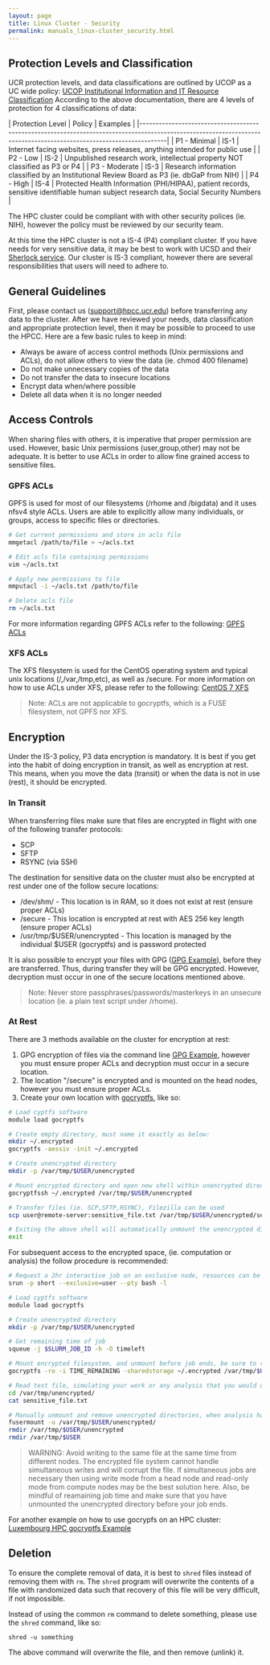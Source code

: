```yaml
---
layout: page
title: Linux Cluster - Security
permalink: manuals_linux-cluster_security.html
---
```


## Protection Levels and Classification
UCR protection levels, and data classifications are outlined by UCOP as a UC wide policy: [UCOP Institutional Information and IT Resource Classification](https://security.ucop.edu/policies/institutional-information-and-it-resource-classification.html)
According to the above documentation, there are 4 levels of protection for 4 classifications of data:

| Protection Level | Policy | Examples                                                                                                                               |
|--------------------------------------------------------------------------------------------------------------------------------------------------------------------|
| P1 - Minimal     | IS-1   | Internet facing websites, press releases, anything intended for public use                                                             |
| P2 - Low         | IS-2   | Unpublished research work, intellectual property NOT classified as P3 or P4                                                            |
| P3 - Moderate    | IS-3   | Research information classified by an Institutional Review Board as P3 (ie. dbGaP from NIH)                                            |
| P4 - High        | IS-4   | Protected Health Information (PHI/HIPAA), patient records, sensitive identifiable human subject research data, Social Security Numbers |

The HPC cluster could be compliant with with other security polices (ie. NIH), however the policy must be reviewed by our security team.

At this time the HPC cluster is not a IS-4 (P4) compliant cluster. If you have needs for very sensitive data, it may be best to work with UCSD and their [Sherlock service](https://sherlock.sdsc.edu/).
Our cluster is IS-3 compliant, however there are several responsibilities that users will need to adhere to.

## General Guidelines
First, please contact us (support@hpcc.ucr.edu) before transferring any data to the cluster.
After we have reviewed your needs, data classification and appropriate protection level, then it may be possible to proceed to use the HPCC.
Here are a few basic rules to keep in mind:

* Always be aware of access control methods (Unix permissions and ACLs), do not allow others to view the data (ie. chmod 400 filename)
* Do not make unnecessary copies of the data
* Do not transfer the data to insecure locations
* Encrypt data when/where possible
* Delete all data when it is no longer needed

## Access Controls
When sharing files with others, it is imperative that proper permission are used.
However, basic Unix permissions (user,group,other) may not be adequate.
It is better to use ACLs in order to allow fine grained access to sensitive files.

### GPFS ACLs
GPFS is used for most of our filesystems (/rhome and /bigdata) and it uses nfsv4 style ACLs.
Users are able to explicitly allow many individuals, or groups, access to specific files or directories.

```bash
# Get current permissions and store in acls file
mmgetacl /path/to/file > ~/acls.txt

# Edit acls file containing permissions
vim ~/acls.txt

# Apply new permissions to file
mmputacl -i ~/acls.txt /path/to/file

# Delete acls file
rm ~/acls.txt
```

For more information regarding GPFS ACLs refer to the following: [GPFS ACLs](https://www.ibm.com/support/knowledgecenter/STXKQY_4.1.1/com.ibm.spectrum.scale.v4r11.adm.doc/bl1adm_nfsv4syn.htm)

### XFS ACLs
The XFS filesystem is used for the CentOS operating system and typical unix locations (/,/var,/tmp,etc), as well as /secure.
For more information on how to use ACLs under XFS, please refer to the following: [CentOS 7 XFS](https://vishmule.com/2015/06/11/access-control-list-acl-permissions-in-rhel7centos7/)

> Note: ACLs are not applicable to gocryptfs, which is a FUSE filesystem, not GPFS nor XFS.

## Encryption
Under the IS-3 policy, P3 data encryption is mandatory.
It is best if you get into the habit of doing encryption in transit, as well as encryption at rest.
This means, when you move the data (transit) or when the data is not in use (rest), it should be encrypted.

### In Transit
When transferring files make sure that files are encrypted in flight with one of the following transfer protocols:

* SCP
* SFTP
* RSYNC (via SSH)

The destination for sensitive data on the cluster must also be encrypted at rest under one of the follow secure locations:

* /dev/shm/ - This location is in RAM, so it does not exist at rest (ensure proper ACLs)
* /secure - This location is encrypted at rest with AES 256 key length (ensure proper ACLs)
* /usr/tmp/$USER/unencrypted - This location is managed by the individual $USER (gocryptfs) and is password protected


It is also possible to encrypt your files with GPG ([GPG Example](https://kb.iu.edu/d/awio)), before they are transferred.
Thus, during transfer they will be GPG encrypted. However, decryption must occur in one of the secure locations mentioned above.

> Note: Never store passphrases/passwords/masterkeys in an unsecure location (ie. a plain text script under /rhome).

### At Rest
There are 3 methods available on the cluster for encryption at rest:
  1. GPG encryption of files via the command line [GPG Example](https://kb.iu.edu/d/awio), however you must ensure proper ACLs and decryption must occur in a secure location.
  2. The location "/secure" is encrypted and is mounted on the head nodes, however you must ensure proper ACLs.
  3. Create your own location with [gocryptfs](https://nuetzlich.net/gocryptfs/forward_mode_crypto/), like so:

```bash
# Load cyptfs software
module load gocryptfs

# Create empty directory, must name it exactly as below:
mkdir ~/.encrypted
gocryptfs -aessiv -init ~/.encrypted

# Create unencrypted directory
mkdir -p /var/tmp/$USER/unencrypted

# Mount encrypted directory and open new shell within unencrypted directory
gocryptfssh ~/.encrypted /var/tmp/$USER/unencrypted

# Transfer files (ie. SCP,SFTP,RSYNC), Filezilla can be used
scp user@remote-server:sensitive_file.txt /var/tmp/$USER/unencrypted/sensitive_file.txt

# Exiting the above shell will automatically unmount the unencrypted directory
exit
```

For subsequent access to the encrypted space, (ie. computation or analysis) the follow procedure is recommended:

```bash
# Request a 2hr interactive job on an exclusive node, resources can be adjusted as needed
srun -p short --exclusive=user --pty bash -l

# Load cyptfs software
module load gocryptfs

# Create unencrypted directory
mkdir -p /var/tmp/$USER/unencrypted

# Get remaining time of job
squeue -j $SLURM_JOB_ID -h -O timeleft

# Mount encrypted filesystem, and unmount before job ends, be sure to repalce TIME_REMAINING with an appropriate amount of time
gocryptfs -ro -i TIME_REMAINING -sharedstorage ~/.encrypted /var/tmp/$USER/unencrypted

# Read test file, simulating your work or any analysis that you would do here
cd /var/tmp/unencrypted/
cat sensitive_file.txt

# Manually unmount and remove unencrypted directories, when analysis has completed, or no longer requires access
fusermount -u /var/tmp/$USER/unencrypted/
rmdir /var/tmp/$USER/unencrypted
rmdir /var/tmp/$USER
```

> WARNING: Avoid writing to the same file at the same time from different nodes. The encrypted file system cannot handle simultaneous writes and will corrupt the file. If simultaneous jobs are necessary then using write mode from a head node and read-only mode from compute nodes may be the best solution here.
 Also, be mindful of reamaining job time and make sure that you have unmounted the unencrypted directory before your job ends.

For another example on how to use gocrypfs on an HPC cluster: [Luxembourg HPC gocryptfs Example](https://hpc.uni.lu/blog/2018/sensitive-data-encryption-using-gocryptfs/)

## Deletion
To ensure the complete removal of data, it is best to `shred` files instead of removing them with `rm`. The `shred` program will overwrite the contents of a file with randomized data such that recovery of this file will be very difficult, if not impossible.

Instead of using the common `rm` command to delete something, please use the `shred` command, like so:
```
shred -u something
```
The above command will overwrite the file, and then remove (unlink) it.

